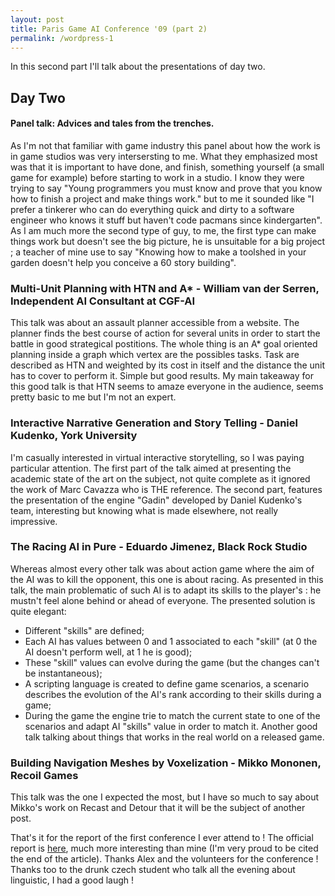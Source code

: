 ```yaml
---
layout: post
title: Paris Game AI Conference '09 (part 2)
permalink: /wordpress-1
---
```

In this second part I'll talk about the presentations of day two.

## Day Two ##

#### Panel talk: Advices and tales from the trenches. ###
As I'm not that familiar with game industry this panel about how the work is in game studios was very intersersting to me. What they emphasized most was that it is important to have done, and finish, something yourself (a small game for example) before starting to work in a studio. I know they were trying to say "Young programmers you must know and prove that you know how to finish a project and make things work." but to me it sounded like "I prefer a tinkerer who can do everything quick and dirty to a software engineer who knows it stuff but haven't code pacmans since kindergarten". As I am much more the second type of guy, to me, the first type can make things work but doesn't see the big picture, he is unsuitable for a big project ; a teacher of mine use to say "Knowing how to make a toolshed in your garden doesn't help you conceive a 60 story building".

### Multi-Unit Planning with HTN and A* - William van der Serren, Independent AI Consultant at CGF-AI ###
This talk was about an assault planner accessible from a website. The planner finds the best course of action for several units in order to start the battle in good strategical postitions. The whole thing is an A* goal oriented planning inside a graph which vertex are the possibles tasks. Task are described as HTN and weighted by its cost in itself and the distance the unit has to cover to perform it. Simple but good results. My main takeaway for this good talk is that HTN seems to amaze everyone in the audience, seems pretty basic to me but I'm not an expert.

### Interactive Narrative Generation and Story Telling - Daniel Kudenko, York University ###
I'm casually interested in virtual interactive storytelling, so I was paying particular attention. The first part of the talk aimed at presenting the academic state of the art on the subject, not quite complete as it ignored the work of Marc Cavazza who is THE reference. The second part, features the presentation of the engine "Gadin" developed by Daniel Kudenko's team, interesting but knowing what is made elsewhere, not really impressive.

### The Racing AI in Pure - Eduardo Jimenez, Black Rock Studio ###
Whereas almost every other talk was about action game where the aim of the AI was to kill the opponent, this one is about racing. As presented in this talk, the main problematic of such AI is to adapt its skills to the player's : he mustn't feel alone behind or ahead of everyone. The presented solution is quite elegant:
 - Different "skills" are defined;
 - Each AI has values between 0 and 1 associated to each "skill" (at 0 the AI doesn't perform well, at 1 he is good);
 - These "skill" values can evolve during the game (but the changes can't be instantaneous);
 - A scripting language is created to define game scenarios, a scenario describes the evolution of the AI's rank according to their skills during a game;
 - During the game the engine trie to match the current state to one of the scenarios and adapt AI "skills" value in order to match it.
Another good talk talking about things that works in the real world on a released game.

### Building Navigation Meshes by Voxelization - Mikko Mononen, Recoil Games ###
This talk was the one I expected the most, but I have so much to say about Mikko's work on Recast and Detour that it will be the subject of another post. 

That's it for the report of the first conference I ever attend to ! The official report is [here](http://aigamedev.com/open/coverage/paris09-report/), much more interesting than mine (I'm very proud to be cited the end of the article). Thanks Alex and the volunteers for the conference ! Thanks too to the drunk czech student who talk all the evening about linguistic, I had a good laugh !